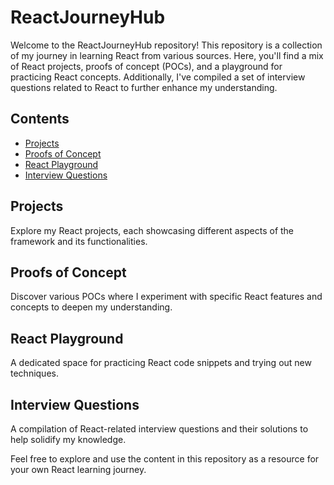 # ReactJourneyHub

Welcome to the ReactJourneyHub repository! This repository is a collection of my journey in learning React from various sources. Here, you'll find a mix of React projects, proofs of concept (POCs), and a playground for practicing React concepts. Additionally, I've compiled a set of interview questions related to React to further enhance my understanding.

## Contents

-  [Projects](#projects)
-  [Proofs of Concept](#proofs-of-concept)
-  [React Playground](#react-playground)
-  [Interview Questions](#interview-questions)

## Projects

Explore my React projects, each showcasing different aspects of the framework and its functionalities.

## Proofs of Concept

Discover various POCs where I experiment with specific React features and concepts to deepen my understanding.

## React Playground

A dedicated space for practicing React code snippets and trying out new techniques.

## Interview Questions

A compilation of React-related interview questions and their solutions to help solidify my knowledge.

Feel free to explore and use the content in this repository as a resource for your own React learning journey.
